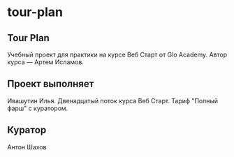 # tour-plan

Tour Plan
---------

Учебный проект для практики на курсе Веб Старт от Glo Academy. Автор курса — Артем Исламов.

Проект выполняет
----------------

Ивашутин Илья. Двенадцатый поток курса Веб Старт. Тариф "Полный фарш" с куратором.


Куратор
-------

Антон Шахов
